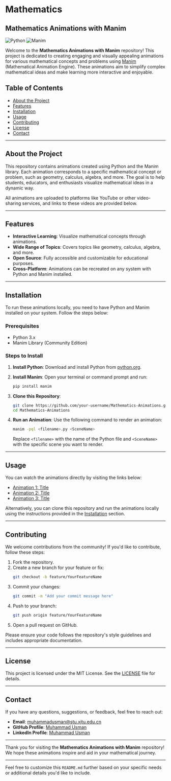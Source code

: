 # Mathematics

## Mathematics Animations with Manim

![Python](https://img.shields.io/badge/Python-3.x-blue) ![Manim](https://img.shields.io/badge/Manim-v0.18.0-green)

Welcome to the **Mathematics Animations with Manim** repository! This project is dedicated to creating engaging and visually appealing animations for various mathematical concepts and problems using [Manim](https://www.manim.community/) (Mathematical Animation Engine). These animations aim to simplify complex mathematical ideas and make learning more interactive and enjoyable.

## Table of Contents

- [About the Project](#about-the-project)
- [Features](#features)
- [Installation](#installation)
- [Usage](#usage)
- [Contributing](#contributing)
- [License](#license)
- [Contact](#contact)

---

## About the Project

This repository contains animations created using Python and the Manim library. Each animation corresponds to a specific mathematical concept or problem, such as geometry, calculus, algebra, and more. The goal is to help students, educators, and enthusiasts visualize mathematical ideas in a dynamic way.

All animations are uploaded to platforms like YouTube or other video-sharing services, and links to these videos are provided below.

---

## Features

- **Interactive Learning**: Visualize mathematical concepts through animations.
- **Wide Range of Topics**: Covers topics like geometry, calculus, algebra, and more.
- **Open Source**: Fully accessible and customizable for educational purposes.
- **Cross-Platform**: Animations can be recreated on any system with Python and Manim installed.

---

## Installation

To run these animations locally, you need to have Python and Manim installed on your system. Follow the steps below:

### Prerequisites

- Python 3.x
- Manim Library (Community Edition)

### Steps to Install

1. **Install Python**: Download and install Python from [python.org](https://www.python.org/downloads/).

2. **Install Manim**:
   Open your terminal or command prompt and run:
   ```bash
   pip install manim
   ```

3. **Clone this Repository**:
   ```bash
   git clone https://github.com/your-username/Mathematics-Animations.git
   cd Mathematics-Animations
   ```

4. **Run an Animation**:
   Use the following command to render an animation:
   ```bash
   manim -pql <filename>.py <SceneName>
   ```
   Replace `<filename>` with the name of the Python file and `<SceneName>` with the specific scene you want to render.

---

## Usage

You can watch the animations directly by visiting the links below:

- [Animation 1: Title](https://youtube.com/link-to-animation-1)
- [Animation 2: Title](https://youtube.com/link-to-animation-2)
- [Animation 3: Title](https://youtube.com/link-to-animation-3)

Alternatively, you can clone this repository and run the animations locally using the instructions provided in the [Installation](#installation) section.

---

## Contributing

We welcome contributions from the community! If you'd like to contribute, follow these steps:

1. Fork the repository.
2. Create a new branch for your feature or fix:
   ```bash
   git checkout -b feature/YourFeatureName
   ```
3. Commit your changes:
   ```bash
   git commit -m "Add your commit message here"
   ```
4. Push to your branch:
   ```bash
   git push origin feature/YourFeatureName
   ```
5. Open a pull request on GitHub.

Please ensure your code follows the repository's style guidelines and includes appropriate documentation.

---

## License

This project is licensed under the MIT License. See the [LICENSE](LICENSE) file for details.

---

## Contact

If you have any questions, suggestions, or feedback, feel free to reach out:

- **Email**: [muhammadusman@stu.xjtu.edu.cn](mailto:muhammadusman@stu.xjtu.edu.cn)
- **GitHub Profile**: [Muhammad Usman](https://github.com/your-username)
- **LinkedIn Profile**: [Muhammad Usman](https://www.linkedin.com/in/muhammad-usman-9a377ba1)

---

Thank you for visiting the **Mathematics Animations with Manim** repository! We hope these animations inspire and aid in your mathematical journey.

---

Feel free to customize this `README.md` further based on your specific needs or additional details you'd like to include.
